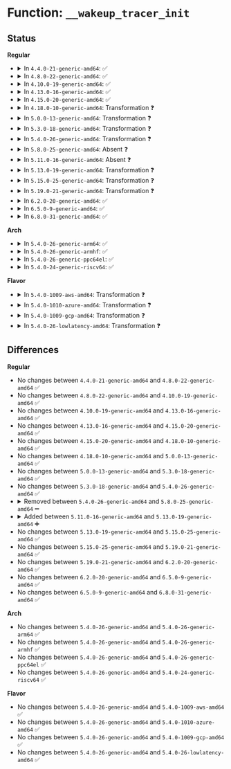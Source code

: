 # Function: <code>__wakeup_tracer_init</code>

## Status
<b>Regular</b>
<ul>
<li>
<details>
<summary>In <code>4.4.0-21-generic-amd64</code>: ✅</summary>

```c
int __wakeup_tracer_init(struct trace_array * tr)
```

```json
{
  "name": "__wakeup_tracer_init",
  "collision_type": "Unique Static",
  "inline_type": "No",
  "funcs": [
    {
      "addr": 18446744071580252800,
      "name": "__wakeup_tracer_init",
      "external": false,
      "loc": "kernel/trace/trace_sched_wakeup.c:664",
      "file": "kernel/trace/trace_sched_wakeup.c",
      "inline": "seen, unknown",
      "caller_inline": [],
      "caller_func": [
        "kernel/trace/trace_sched_wakeup.c:wakeup_dl_tracer_init",
        "kernel/trace/trace_sched_wakeup.c:wakeup_rt_tracer_init",
        "kernel/trace/trace_sched_wakeup.c:wakeup_tracer_init"
      ]
    }
  ],
  "symbols": [
    {
      "addr": 18446744071580252800,
      "name": "__wakeup_tracer_init",
      "section": ".text",
      "bind": "STB_LOCAL",
      "size": 343
    }
  ]
}
```
</details>
</li>
<li>
<details>
<summary>In <code>4.8.0-22-generic-amd64</code>: ✅</summary>

```c
int __wakeup_tracer_init(struct trace_array * tr)
```

```json
{
  "name": "__wakeup_tracer_init",
  "collision_type": "Unique Static",
  "inline_type": "No",
  "funcs": [
    {
      "addr": 18446744071580295936,
      "name": "__wakeup_tracer_init",
      "external": false,
      "loc": "kernel/trace/trace_sched_wakeup.c:664",
      "file": "kernel/trace/trace_sched_wakeup.c",
      "inline": "seen, unknown",
      "caller_inline": [],
      "caller_func": [
        "kernel/trace/trace_sched_wakeup.c:wakeup_dl_tracer_init",
        "kernel/trace/trace_sched_wakeup.c:wakeup_rt_tracer_init",
        "kernel/trace/trace_sched_wakeup.c:wakeup_tracer_init"
      ]
    }
  ],
  "symbols": [
    {
      "addr": 18446744071580295936,
      "name": "__wakeup_tracer_init",
      "section": ".text",
      "bind": "STB_LOCAL",
      "size": 343
    }
  ]
}
```
</details>
</li>
<li>
<details>
<summary>In <code>4.10.0-19-generic-amd64</code>: ✅</summary>

```c
int __wakeup_tracer_init(struct trace_array * tr)
```

```json
{
  "name": "__wakeup_tracer_init",
  "collision_type": "Unique Static",
  "inline_type": "No",
  "funcs": [
    {
      "addr": 18446744071580339808,
      "name": "__wakeup_tracer_init",
      "external": false,
      "loc": "kernel/trace/trace_sched_wakeup.c:676",
      "file": "kernel/trace/trace_sched_wakeup.c",
      "inline": "seen, unknown",
      "caller_inline": [],
      "caller_func": [
        "kernel/trace/trace_sched_wakeup.c:wakeup_dl_tracer_init",
        "kernel/trace/trace_sched_wakeup.c:wakeup_rt_tracer_init",
        "kernel/trace/trace_sched_wakeup.c:wakeup_tracer_init"
      ]
    }
  ],
  "symbols": [
    {
      "addr": 18446744071580339808,
      "name": "__wakeup_tracer_init",
      "section": ".text",
      "bind": "STB_LOCAL",
      "size": 343
    }
  ]
}
```
</details>
</li>
<li>
<details>
<summary>In <code>4.13.0-16-generic-amd64</code>: ✅</summary>

```c
int __wakeup_tracer_init(struct trace_array * tr)
```

```json
{
  "name": "__wakeup_tracer_init",
  "collision_type": "Unique Static",
  "inline_type": "No",
  "funcs": [
    {
      "addr": 18446744071580352384,
      "name": "__wakeup_tracer_init",
      "external": false,
      "loc": "kernel/trace/trace_sched_wakeup.c:676",
      "file": "kernel/trace/trace_sched_wakeup.c",
      "inline": "seen, unknown",
      "caller_inline": [],
      "caller_func": [
        "kernel/trace/trace_sched_wakeup.c:wakeup_dl_tracer_init",
        "kernel/trace/trace_sched_wakeup.c:wakeup_rt_tracer_init",
        "kernel/trace/trace_sched_wakeup.c:wakeup_tracer_init"
      ]
    }
  ],
  "symbols": [
    {
      "addr": 18446744071580352384,
      "name": "__wakeup_tracer_init",
      "section": ".text",
      "bind": "STB_LOCAL",
      "size": 343
    }
  ]
}
```
</details>
</li>
<li>
<details>
<summary>In <code>4.15.0-20-generic-amd64</code>: ✅</summary>

```c
int __wakeup_tracer_init(struct trace_array * tr)
```

```json
{
  "name": "__wakeup_tracer_init",
  "collision_type": "Unique Static",
  "inline_type": "No",
  "funcs": [
    {
      "addr": 18446744071580406016,
      "name": "__wakeup_tracer_init",
      "external": false,
      "loc": "kernel/trace/trace_sched_wakeup.c:677",
      "file": "kernel/trace/trace_sched_wakeup.c",
      "inline": "seen, unknown",
      "caller_inline": [],
      "caller_func": [
        "kernel/trace/trace_sched_wakeup.c:wakeup_dl_tracer_init",
        "kernel/trace/trace_sched_wakeup.c:wakeup_rt_tracer_init",
        "kernel/trace/trace_sched_wakeup.c:wakeup_tracer_init"
      ]
    }
  ],
  "symbols": [
    {
      "addr": 18446744071580406016,
      "name": "__wakeup_tracer_init",
      "section": ".text",
      "bind": "STB_LOCAL",
      "size": 343
    }
  ]
}
```
</details>
</li>
<li>
<details>
<summary>In <code>4.18.0-10-generic-amd64</code>: Transformation ❓</summary>

```c
int __wakeup_tracer_init(struct trace_array * tr)
```

```json
{
  "name": "__wakeup_tracer_init",
  "collision_type": "Unique Static",
  "inline_type": "No",
  "funcs": [
    {
      "addr": 0,
      "name": "__wakeup_tracer_init",
      "external": false,
      "loc": "kernel/trace/trace_sched_wakeup.c:677",
      "file": "kernel/trace/trace_sched_wakeup.c",
      "inline": "seen, unknown",
      "caller_inline": [],
      "caller_func": [
        "kernel/trace/trace_sched_wakeup.c:wakeup_dl_tracer_init",
        "kernel/trace/trace_sched_wakeup.c:wakeup_rt_tracer_init",
        "kernel/trace/trace_sched_wakeup.c:wakeup_tracer_init"
      ]
    }
  ],
  "symbols": [
    {
      "addr": 18446744071580468256,
      "name": "__wakeup_tracer_init",
      "section": ".text",
      "bind": "STB_LOCAL",
      "size": 247
    },
    {
      "addr": 18446744071580468808,
      "name": "__wakeup_tracer_init.cold.11",
      "section": ".text",
      "bind": "STB_LOCAL",
      "size": 124
    }
  ]
}
```
</details>
</li>
<li>
<details>
<summary>In <code>5.0.0-13-generic-amd64</code>: Transformation ❓</summary>

```c
int __wakeup_tracer_init(struct trace_array * tr)
```

```json
{
  "name": "__wakeup_tracer_init",
  "collision_type": "Unique Static",
  "inline_type": "No",
  "funcs": [
    {
      "addr": 0,
      "name": "__wakeup_tracer_init",
      "external": false,
      "loc": "kernel/trace/trace_sched_wakeup.c:665",
      "file": "kernel/trace/trace_sched_wakeup.c",
      "inline": "seen, unknown",
      "caller_inline": [],
      "caller_func": [
        "kernel/trace/trace_sched_wakeup.c:wakeup_dl_tracer_init",
        "kernel/trace/trace_sched_wakeup.c:wakeup_rt_tracer_init",
        "kernel/trace/trace_sched_wakeup.c:wakeup_tracer_init"
      ]
    }
  ],
  "symbols": [
    {
      "addr": 18446744071580523376,
      "name": "__wakeup_tracer_init",
      "section": ".text",
      "bind": "STB_LOCAL",
      "size": 247
    },
    {
      "addr": 18446744071580524479,
      "name": "__wakeup_tracer_init.cold.12",
      "section": ".text",
      "bind": "STB_LOCAL",
      "size": 124
    }
  ]
}
```
</details>
</li>
<li>
<details>
<summary>In <code>5.3.0-18-generic-amd64</code>: Transformation ❓</summary>

```c
int __wakeup_tracer_init(struct trace_array * tr)
```

```json
{
  "name": "__wakeup_tracer_init",
  "collision_type": "Unique Static",
  "inline_type": "No",
  "funcs": [
    {
      "addr": 0,
      "name": "__wakeup_tracer_init",
      "external": false,
      "loc": "kernel/trace/trace_sched_wakeup.c:670",
      "file": "kernel/trace/trace_sched_wakeup.c",
      "inline": "seen, unknown",
      "caller_inline": [],
      "caller_func": [
        "kernel/trace/trace_sched_wakeup.c:wakeup_dl_tracer_init",
        "kernel/trace/trace_sched_wakeup.c:wakeup_rt_tracer_init",
        "kernel/trace/trace_sched_wakeup.c:wakeup_tracer_init"
      ]
    }
  ],
  "symbols": [
    {
      "addr": 18446744071580579760,
      "name": "__wakeup_tracer_init",
      "section": ".text",
      "bind": "STB_LOCAL",
      "size": 252
    },
    {
      "addr": 18446744071580580890,
      "name": "__wakeup_tracer_init.cold",
      "section": ".text",
      "bind": "STB_LOCAL",
      "size": 124
    }
  ]
}
```
</details>
</li>
<li>
<details>
<summary>In <code>5.4.0-26-generic-amd64</code>: Transformation ❓</summary>

```c
int __wakeup_tracer_init(struct trace_array * tr)
```

```json
{
  "name": "__wakeup_tracer_init",
  "collision_type": "Unique Static",
  "inline_type": "No",
  "funcs": [
    {
      "addr": 0,
      "name": "__wakeup_tracer_init",
      "external": false,
      "loc": "kernel/trace/trace_sched_wakeup.c:671",
      "file": "kernel/trace/trace_sched_wakeup.c",
      "inline": "seen, unknown",
      "caller_inline": [],
      "caller_func": [
        "kernel/trace/trace_sched_wakeup.c:wakeup_dl_tracer_init",
        "kernel/trace/trace_sched_wakeup.c:wakeup_rt_tracer_init",
        "kernel/trace/trace_sched_wakeup.c:wakeup_tracer_init"
      ]
    }
  ],
  "symbols": [
    {
      "addr": 18446744071580626848,
      "name": "__wakeup_tracer_init",
      "section": ".text",
      "bind": "STB_LOCAL",
      "size": 252
    },
    {
      "addr": 18446744071580627978,
      "name": "__wakeup_tracer_init.cold",
      "section": ".text",
      "bind": "STB_LOCAL",
      "size": 142
    }
  ]
}
```
</details>
</li>
<li>
<details>
<summary>In <code>5.8.0-25-generic-amd64</code>: Absent ❓</summary>

```json
{
  "name": "__wakeup_tracer_init",
  "collision_type": "Unique Static",
  "inline_type": "Full",
  "funcs": [
    {
      "addr": 18446744071580726922,
      "name": "__wakeup_tracer_init",
      "external": false,
      "loc": "kernel/trace/trace_sched_wakeup.c:671",
      "file": "kernel/trace/trace_sched_wakeup.c",
      "inline": "not declared, inlined",
      "caller_inline": [
        "kernel/trace/trace_sched_wakeup.c:wakeup_dl_tracer_init",
        "kernel/trace/trace_sched_wakeup.c:wakeup_rt_tracer_init",
        "kernel/trace/trace_sched_wakeup.c:wakeup_tracer_init"
      ],
      "caller_func": []
    }
  ],
  "symbols": []
}
```
</details>
</li>
<li>
<details>
<summary>In <code>5.11.0-16-generic-amd64</code>: Absent ❓</summary>

```json
{
  "name": "__wakeup_tracer_init",
  "collision_type": "Unique Static",
  "inline_type": "Full",
  "funcs": [
    {
      "addr": 18446744071580716074,
      "name": "__wakeup_tracer_init",
      "external": false,
      "loc": "kernel/trace/trace_sched_wakeup.c:671",
      "file": "kernel/trace/trace_sched_wakeup.c",
      "inline": "not declared, inlined",
      "caller_inline": [
        "kernel/trace/trace_sched_wakeup.c:wakeup_dl_tracer_init",
        "kernel/trace/trace_sched_wakeup.c:wakeup_rt_tracer_init",
        "kernel/trace/trace_sched_wakeup.c:wakeup_tracer_init"
      ],
      "caller_func": []
    }
  ],
  "symbols": []
}
```
</details>
</li>
<li>
<details>
<summary>In <code>5.13.0-19-generic-amd64</code>: Transformation ❓</summary>

```c
int __wakeup_tracer_init(struct trace_array * tr)
```

```json
{
  "name": "__wakeup_tracer_init",
  "collision_type": "Unique Static",
  "inline_type": "No",
  "funcs": [
    {
      "addr": 0,
      "name": "__wakeup_tracer_init",
      "external": false,
      "loc": "kernel/trace/trace_sched_wakeup.c:666",
      "file": "kernel/trace/trace_sched_wakeup.c",
      "inline": "seen, unknown",
      "caller_inline": [],
      "caller_func": [
        "kernel/trace/trace_sched_wakeup.c:wakeup_dl_tracer_init",
        "kernel/trace/trace_sched_wakeup.c:wakeup_rt_tracer_init",
        "kernel/trace/trace_sched_wakeup.c:wakeup_tracer_init"
      ]
    }
  ],
  "symbols": [
    {
      "addr": 18446744071580721536,
      "name": "__wakeup_tracer_init",
      "section": ".text",
      "bind": "STB_LOCAL",
      "size": 254
    },
    {
      "addr": 18446744071591262699,
      "name": "__wakeup_tracer_init.cold",
      "section": ".text",
      "bind": "STB_LOCAL",
      "size": 142
    }
  ]
}
```
</details>
</li>
<li>
<details>
<summary>In <code>5.15.0-25-generic-amd64</code>: Transformation ❓</summary>

```c
int __wakeup_tracer_init(struct trace_array * tr)
```

```json
{
  "name": "__wakeup_tracer_init",
  "collision_type": "Unique Static",
  "inline_type": "No",
  "funcs": [
    {
      "addr": 0,
      "name": "__wakeup_tracer_init",
      "external": false,
      "loc": "kernel/trace/trace_sched_wakeup.c:666",
      "file": "kernel/trace/trace_sched_wakeup.c",
      "inline": "seen, unknown",
      "caller_inline": [],
      "caller_func": [
        "kernel/trace/trace_sched_wakeup.c:wakeup_dl_tracer_init",
        "kernel/trace/trace_sched_wakeup.c:wakeup_rt_tracer_init",
        "kernel/trace/trace_sched_wakeup.c:wakeup_tracer_init"
      ]
    }
  ],
  "symbols": [
    {
      "addr": 18446744071580900064,
      "name": "__wakeup_tracer_init",
      "section": ".text",
      "bind": "STB_LOCAL",
      "size": 254
    },
    {
      "addr": 18446744071592172872,
      "name": "__wakeup_tracer_init.cold",
      "section": ".text",
      "bind": "STB_LOCAL",
      "size": 142
    }
  ]
}
```
</details>
</li>
<li>
<details>
<summary>In <code>5.19.0-21-generic-amd64</code>: Transformation ❓</summary>

```c
int __wakeup_tracer_init(struct trace_array * tr)
```

```json
{
  "name": "__wakeup_tracer_init",
  "collision_type": "Unique Static",
  "inline_type": "No",
  "funcs": [
    {
      "addr": 0,
      "name": "__wakeup_tracer_init",
      "external": false,
      "loc": "kernel/trace/trace_sched_wakeup.c:667",
      "file": "kernel/trace/trace_sched_wakeup.c",
      "inline": "seen, unknown",
      "caller_inline": [],
      "caller_func": [
        "kernel/trace/trace_sched_wakeup.c:wakeup_dl_tracer_init",
        "kernel/trace/trace_sched_wakeup.c:wakeup_rt_tracer_init",
        "kernel/trace/trace_sched_wakeup.c:wakeup_tracer_init"
      ]
    }
  ],
  "symbols": [
    {
      "addr": 18446744071581134992,
      "name": "__wakeup_tracer_init",
      "section": ".text",
      "bind": "STB_LOCAL",
      "size": 260
    },
    {
      "addr": 18446744071593946469,
      "name": "__wakeup_tracer_init.cold",
      "section": ".text",
      "bind": "STB_LOCAL",
      "size": 142
    }
  ]
}
```
</details>
</li>
<li>
<details>
<summary>In <code>6.2.0-20-generic-amd64</code>: ✅</summary>

```c
int __wakeup_tracer_init(struct trace_array * tr)
```

```json
{
  "name": "__wakeup_tracer_init",
  "collision_type": "Unique Static",
  "inline_type": "No",
  "funcs": [
    {
      "addr": 18446744071581446384,
      "name": "__wakeup_tracer_init",
      "external": false,
      "loc": "kernel/trace/trace_sched_wakeup.c:667",
      "file": "kernel/trace/trace_sched_wakeup.c",
      "inline": "seen, unknown",
      "caller_inline": [],
      "caller_func": [
        "kernel/trace/trace_sched_wakeup.c:wakeup_dl_tracer_init",
        "kernel/trace/trace_sched_wakeup.c:wakeup_rt_tracer_init",
        "kernel/trace/trace_sched_wakeup.c:wakeup_tracer_init"
      ]
    }
  ],
  "symbols": [
    {
      "addr": 18446744071581446384,
      "name": "__wakeup_tracer_init",
      "section": ".text",
      "bind": "STB_LOCAL",
      "size": 409
    }
  ]
}
```
</details>
</li>
<li>
<details>
<summary>In <code>6.5.0-9-generic-amd64</code>: ✅</summary>

```c
int __wakeup_tracer_init(struct trace_array * tr)
```

```json
{
  "name": "__wakeup_tracer_init",
  "collision_type": "Unique Static",
  "inline_type": "No",
  "funcs": [
    {
      "addr": 18446744071581543440,
      "name": "__wakeup_tracer_init",
      "external": false,
      "loc": "kernel/trace/trace_sched_wakeup.c:669",
      "file": "kernel/trace/trace_sched_wakeup.c",
      "inline": "seen, unknown",
      "caller_inline": [],
      "caller_func": [
        "kernel/trace/trace_sched_wakeup.c:wakeup_dl_tracer_init",
        "kernel/trace/trace_sched_wakeup.c:wakeup_rt_tracer_init",
        "kernel/trace/trace_sched_wakeup.c:wakeup_tracer_init"
      ]
    }
  ],
  "symbols": [
    {
      "addr": 18446744071581543440,
      "name": "__wakeup_tracer_init",
      "section": ".text",
      "bind": "STB_LOCAL",
      "size": 409
    }
  ]
}
```
</details>
</li>
<li>
<details>
<summary>In <code>6.8.0-31-generic-amd64</code>: ✅</summary>

```c
int __wakeup_tracer_init(struct trace_array * tr)
```

```json
{
  "name": "__wakeup_tracer_init",
  "collision_type": "Unique Static",
  "inline_type": "No",
  "funcs": [
    {
      "addr": 18446744071581656896,
      "name": "__wakeup_tracer_init",
      "external": false,
      "loc": "kernel/trace/trace_sched_wakeup.c:669",
      "file": "kernel/trace/trace_sched_wakeup.c",
      "inline": "seen, unknown",
      "caller_inline": [],
      "caller_func": [
        "kernel/trace/trace_sched_wakeup.c:wakeup_dl_tracer_init",
        "kernel/trace/trace_sched_wakeup.c:wakeup_rt_tracer_init",
        "kernel/trace/trace_sched_wakeup.c:wakeup_tracer_init"
      ]
    }
  ],
  "symbols": [
    {
      "addr": 18446744071581656896,
      "name": "__wakeup_tracer_init",
      "section": ".text",
      "bind": "STB_LOCAL",
      "size": 409
    }
  ]
}
```
</details>
</li>
</ul>
<b>Arch</b>
<ul>
<li>
<details>
<summary>In <code>5.4.0-26-generic-arm64</code>: ✅</summary>

```c
int __wakeup_tracer_init(struct trace_array * tr)
```

```json
{
  "name": "__wakeup_tracer_init",
  "collision_type": "Unique Static",
  "inline_type": "No",
  "funcs": [
    {
      "addr": 18446603336491928768,
      "name": "__wakeup_tracer_init",
      "external": false,
      "loc": "kernel/trace/trace_sched_wakeup.c:671",
      "file": "kernel/trace/trace_sched_wakeup.c",
      "inline": "seen, unknown",
      "caller_inline": [],
      "caller_func": [
        "kernel/trace/trace_sched_wakeup.c:wakeup_dl_tracer_init",
        "kernel/trace/trace_sched_wakeup.c:wakeup_rt_tracer_init",
        "kernel/trace/trace_sched_wakeup.c:wakeup_tracer_init"
      ]
    }
  ],
  "symbols": [
    {
      "addr": 18446603336491928768,
      "name": "__wakeup_tracer_init",
      "section": ".text",
      "bind": "STB_LOCAL",
      "size": 436
    }
  ]
}
```
</details>
</li>
<li>
<details>
<summary>In <code>5.4.0-26-generic-armhf</code>: ✅</summary>

```c
int __wakeup_tracer_init(struct trace_array * tr)
```

```json
{
  "name": "__wakeup_tracer_init",
  "collision_type": "Unique Static",
  "inline_type": "No",
  "funcs": [
    {
      "addr": 3225865432,
      "name": "__wakeup_tracer_init",
      "external": false,
      "loc": "kernel/trace/trace_sched_wakeup.c:671",
      "file": "kernel/trace/trace_sched_wakeup.c",
      "inline": "seen, unknown",
      "caller_inline": [],
      "caller_func": [
        "kernel/trace/trace_sched_wakeup.c:wakeup_dl_tracer_init",
        "kernel/trace/trace_sched_wakeup.c:wakeup_rt_tracer_init",
        "kernel/trace/trace_sched_wakeup.c:wakeup_tracer_init"
      ]
    }
  ],
  "symbols": [
    {
      "addr": 3225865432,
      "name": "__wakeup_tracer_init",
      "section": ".text",
      "bind": "STB_LOCAL",
      "size": 412
    }
  ]
}
```
</details>
</li>
<li>
<details>
<summary>In <code>5.4.0-26-generic-ppc64el</code>: ✅</summary>

```c
int __wakeup_tracer_init(struct trace_array * tr)
```

```json
{
  "name": "__wakeup_tracer_init",
  "collision_type": "Unique Static",
  "inline_type": "No",
  "funcs": [
    {
      "addr": 13835058055285028208,
      "name": "__wakeup_tracer_init",
      "external": false,
      "loc": "kernel/trace/trace_sched_wakeup.c:671",
      "file": "kernel/trace/trace_sched_wakeup.c",
      "inline": "seen, unknown",
      "caller_inline": [],
      "caller_func": [
        "kernel/trace/trace_sched_wakeup.c:wakeup_dl_tracer_init",
        "kernel/trace/trace_sched_wakeup.c:wakeup_rt_tracer_init",
        "kernel/trace/trace_sched_wakeup.c:wakeup_tracer_init"
      ]
    }
  ],
  "symbols": [
    {
      "addr": 13835058055285028208,
      "name": "__wakeup_tracer_init",
      "section": ".text",
      "bind": "STB_LOCAL",
      "size": 572
    }
  ]
}
```
</details>
</li>
<li>
<details>
<summary>In <code>5.4.0-24-generic-riscv64</code>: ✅</summary>

```c
int __wakeup_tracer_init(struct trace_array * tr)
```

```json
{
  "name": "__wakeup_tracer_init",
  "collision_type": "Unique Static",
  "inline_type": "No",
  "funcs": [
    {
      "addr": 18446743936272206430,
      "name": "__wakeup_tracer_init",
      "external": false,
      "loc": "kernel/trace/trace_sched_wakeup.c:671",
      "file": "kernel/trace/trace_sched_wakeup.c",
      "inline": "seen, unknown",
      "caller_inline": [],
      "caller_func": [
        "kernel/trace/trace_sched_wakeup.c:wakeup_dl_tracer_init",
        "kernel/trace/trace_sched_wakeup.c:wakeup_rt_tracer_init",
        "kernel/trace/trace_sched_wakeup.c:wakeup_tracer_init"
      ]
    }
  ],
  "symbols": [
    {
      "addr": 18446743936272206430,
      "name": "__wakeup_tracer_init",
      "section": ".text",
      "bind": "STB_LOCAL",
      "size": 430
    }
  ]
}
```
</details>
</li>
</ul>
<b>Flavor</b>
<ul>
<li>
<details>
<summary>In <code>5.4.0-1009-aws-amd64</code>: Transformation ❓</summary>

```c
int __wakeup_tracer_init(struct trace_array * tr)
```

```json
{
  "name": "__wakeup_tracer_init",
  "collision_type": "Unique Static",
  "inline_type": "No",
  "funcs": [
    {
      "addr": 0,
      "name": "__wakeup_tracer_init",
      "external": false,
      "loc": "kernel/trace/trace_sched_wakeup.c:671",
      "file": "kernel/trace/trace_sched_wakeup.c",
      "inline": "seen, unknown",
      "caller_inline": [],
      "caller_func": [
        "kernel/trace/trace_sched_wakeup.c:wakeup_dl_tracer_init",
        "kernel/trace/trace_sched_wakeup.c:wakeup_rt_tracer_init",
        "kernel/trace/trace_sched_wakeup.c:wakeup_tracer_init"
      ]
    }
  ],
  "symbols": [
    {
      "addr": 18446744071580595648,
      "name": "__wakeup_tracer_init",
      "section": ".text",
      "bind": "STB_LOCAL",
      "size": 252
    },
    {
      "addr": 18446744071580596778,
      "name": "__wakeup_tracer_init.cold",
      "section": ".text",
      "bind": "STB_LOCAL",
      "size": 142
    }
  ]
}
```
</details>
</li>
<li>
<details>
<summary>In <code>5.4.0-1010-azure-amd64</code>: Transformation ❓</summary>

```c
int __wakeup_tracer_init(struct trace_array * tr)
```

```json
{
  "name": "__wakeup_tracer_init",
  "collision_type": "Unique Static",
  "inline_type": "No",
  "funcs": [
    {
      "addr": 0,
      "name": "__wakeup_tracer_init",
      "external": false,
      "loc": "kernel/trace/trace_sched_wakeup.c:671",
      "file": "kernel/trace/trace_sched_wakeup.c",
      "inline": "seen, unknown",
      "caller_inline": [],
      "caller_func": [
        "kernel/trace/trace_sched_wakeup.c:wakeup_dl_tracer_init",
        "kernel/trace/trace_sched_wakeup.c:wakeup_rt_tracer_init",
        "kernel/trace/trace_sched_wakeup.c:wakeup_tracer_init"
      ]
    }
  ],
  "symbols": [
    {
      "addr": 18446744071580541296,
      "name": "__wakeup_tracer_init",
      "section": ".text",
      "bind": "STB_LOCAL",
      "size": 252
    },
    {
      "addr": 18446744071580543252,
      "name": "__wakeup_tracer_init.cold",
      "section": ".text",
      "bind": "STB_LOCAL",
      "size": 142
    }
  ]
}
```
</details>
</li>
<li>
<details>
<summary>In <code>5.4.0-1009-gcp-amd64</code>: Transformation ❓</summary>

```c
int __wakeup_tracer_init(struct trace_array * tr)
```

```json
{
  "name": "__wakeup_tracer_init",
  "collision_type": "Unique Static",
  "inline_type": "No",
  "funcs": [
    {
      "addr": 0,
      "name": "__wakeup_tracer_init",
      "external": false,
      "loc": "kernel/trace/trace_sched_wakeup.c:671",
      "file": "kernel/trace/trace_sched_wakeup.c",
      "inline": "seen, unknown",
      "caller_inline": [],
      "caller_func": [
        "kernel/trace/trace_sched_wakeup.c:wakeup_dl_tracer_init",
        "kernel/trace/trace_sched_wakeup.c:wakeup_rt_tracer_init",
        "kernel/trace/trace_sched_wakeup.c:wakeup_tracer_init"
      ]
    }
  ],
  "symbols": [
    {
      "addr": 18446744071580586896,
      "name": "__wakeup_tracer_init",
      "section": ".text",
      "bind": "STB_LOCAL",
      "size": 252
    },
    {
      "addr": 18446744071580588026,
      "name": "__wakeup_tracer_init.cold",
      "section": ".text",
      "bind": "STB_LOCAL",
      "size": 142
    }
  ]
}
```
</details>
</li>
<li>
<details>
<summary>In <code>5.4.0-26-lowlatency-amd64</code>: Transformation ❓</summary>

```c
int __wakeup_tracer_init(struct trace_array * tr)
```

```json
{
  "name": "__wakeup_tracer_init",
  "collision_type": "Unique Static",
  "inline_type": "No",
  "funcs": [
    {
      "addr": 0,
      "name": "__wakeup_tracer_init",
      "external": false,
      "loc": "kernel/trace/trace_sched_wakeup.c:671",
      "file": "kernel/trace/trace_sched_wakeup.c",
      "inline": "seen, unknown",
      "caller_inline": [],
      "caller_func": [
        "kernel/trace/trace_sched_wakeup.c:wakeup_dl_tracer_init",
        "kernel/trace/trace_sched_wakeup.c:wakeup_rt_tracer_init",
        "kernel/trace/trace_sched_wakeup.c:wakeup_tracer_init"
      ]
    }
  ],
  "symbols": [
    {
      "addr": 18446744071580643792,
      "name": "__wakeup_tracer_init",
      "section": ".text",
      "bind": "STB_LOCAL",
      "size": 252
    },
    {
      "addr": 18446744071580644922,
      "name": "__wakeup_tracer_init.cold",
      "section": ".text",
      "bind": "STB_LOCAL",
      "size": 142
    }
  ]
}
```
</details>
</li>
</ul>

## Differences
<b>Regular</b>
<ul>
<li>
No changes between <code>4.4.0-21-generic-amd64</code> and <code>4.8.0-22-generic-amd64</code> ✅
</li>
<li>
No changes between <code>4.8.0-22-generic-amd64</code> and <code>4.10.0-19-generic-amd64</code> ✅
</li>
<li>
No changes between <code>4.10.0-19-generic-amd64</code> and <code>4.13.0-16-generic-amd64</code> ✅
</li>
<li>
No changes between <code>4.13.0-16-generic-amd64</code> and <code>4.15.0-20-generic-amd64</code> ✅
</li>
<li>
No changes between <code>4.15.0-20-generic-amd64</code> and <code>4.18.0-10-generic-amd64</code> ✅
</li>
<li>
No changes between <code>4.18.0-10-generic-amd64</code> and <code>5.0.0-13-generic-amd64</code> ✅
</li>
<li>
No changes between <code>5.0.0-13-generic-amd64</code> and <code>5.3.0-18-generic-amd64</code> ✅
</li>
<li>
No changes between <code>5.3.0-18-generic-amd64</code> and <code>5.4.0-26-generic-amd64</code> ✅
</li>
<li>
<details>
<summary>Removed between <code>5.4.0-26-generic-amd64</code> and <code>5.8.0-25-generic-amd64</code> ➖</summary>

```c
int __wakeup_tracer_init(struct trace_array * tr)
```
</details>
</li>
<li>
<details>
<summary>Added between <code>5.11.0-16-generic-amd64</code> and <code>5.13.0-19-generic-amd64</code> ➕</summary>

```c
int __wakeup_tracer_init(struct trace_array * tr)
```
</details>
</li>
<li>
No changes between <code>5.13.0-19-generic-amd64</code> and <code>5.15.0-25-generic-amd64</code> ✅
</li>
<li>
No changes between <code>5.15.0-25-generic-amd64</code> and <code>5.19.0-21-generic-amd64</code> ✅
</li>
<li>
No changes between <code>5.19.0-21-generic-amd64</code> and <code>6.2.0-20-generic-amd64</code> ✅
</li>
<li>
No changes between <code>6.2.0-20-generic-amd64</code> and <code>6.5.0-9-generic-amd64</code> ✅
</li>
<li>
No changes between <code>6.5.0-9-generic-amd64</code> and <code>6.8.0-31-generic-amd64</code> ✅
</li>
</ul>
<b>Arch</b>
<ul>
<li>
No changes between <code>5.4.0-26-generic-amd64</code> and <code>5.4.0-26-generic-arm64</code> ✅
</li>
<li>
No changes between <code>5.4.0-26-generic-amd64</code> and <code>5.4.0-26-generic-armhf</code> ✅
</li>
<li>
No changes between <code>5.4.0-26-generic-amd64</code> and <code>5.4.0-26-generic-ppc64el</code> ✅
</li>
<li>
No changes between <code>5.4.0-26-generic-amd64</code> and <code>5.4.0-24-generic-riscv64</code> ✅
</li>
</ul>
<b>Flavor</b>
<ul>
<li>
No changes between <code>5.4.0-26-generic-amd64</code> and <code>5.4.0-1009-aws-amd64</code> ✅
</li>
<li>
No changes between <code>5.4.0-26-generic-amd64</code> and <code>5.4.0-1010-azure-amd64</code> ✅
</li>
<li>
No changes between <code>5.4.0-26-generic-amd64</code> and <code>5.4.0-1009-gcp-amd64</code> ✅
</li>
<li>
No changes between <code>5.4.0-26-generic-amd64</code> and <code>5.4.0-26-lowlatency-amd64</code> ✅
</li>
</ul>
